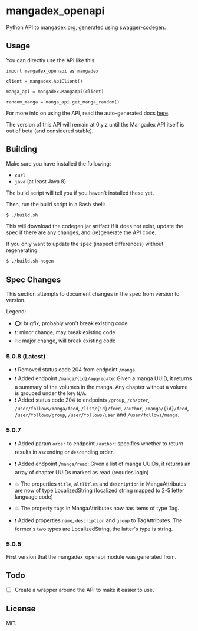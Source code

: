 # mangadex_openapi

Python API to mangadex.org, generated using [swagger-codegen](https://github.com/swagger-api/swagger-codegen).

## Usage

You can directly use the API like this:

```
import mangadex_openapi as mangadex

client = mangadex.ApiClient()

manga_api = mangadex.MangaApi(client)

random_manga = manga_api.get_manga_random()
```

For more info on using the API, read the auto-generated docs [here](api_docs/README.md).

The version of this API will remain at 0.y.z until the Mangadex API itself is out of beta (and considered stable).

## Building

Make sure you have installed the following:

- `curl`
- `java` (at least Java 8)

The build script will tell you if you haven't installed these yet.

Then, run the build script in a Bash shell:

```bash
$ ./build.sh
```

This will download the codegen.jar artifact if it does not exist, update the spec if there are any changes, and (re)generate the API code.

If you only want to update the spec (inspect differences) without regenerating:

```bash
$ ./build.sh nogen
```

## Spec Changes

This section attempts to document changes in the spec from version to version.

Legend:

- ⭕: bugfix, probably won't break existing code
- ❗: minor change, may break existing code
- 💥: major change, will break existing code

### 5.0.8 (Latest)

- ❗ Removed status code 204 from endpoint `/manga`.
- ❗ Added endpoint `/manga/{id}/aggregate`:
     Given a manga UUID, it returns a summary of the volumes in the manga.
     Any chapter without a volume is grouped under the key `N/A`.
- ❗ Added status code 204 to endpoints
     `/group`,
     `/chapter`,
     `/user/follows/manga/feed`,
     `/list/{id}/feed`,
     `/author`,
     `/manga/{id}/feed`,
     `/user/follows/group`,
     `/user/follows/user` and
     `/user/follows/manga`.

### 5.0.7

- ❗ Added param `order` to endpoint `/author`:
     specifies whether to return results in `asc`ending or `desc`ending order.

- ❗ Added endpoint `/manga/read`:
     Given a list of manga UUIDs, it returns an array of chapter UUIDs marked as read (requries login)

- 💥 The properties `title`, `altTitles` and `description` in MangaAttributes are now of type LocalizedString
     (localized string mapped to 2-5 letter language code)

- 💥 The property `tags` in MangaAttributes now has items of type Tag.

- ❗ Added properties `name`, `description` and `group` to TagAttributes.
     The former's two types are LocalizedString, the latter's type is string.

### 5.0.5

First version that the mangadex_openapi module was generated from.

## Todo

- [ ] Create a wrapper around the API to make it easier to use.

## License

MIT.
